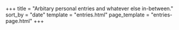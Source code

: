 +++
title = "Arbitary personal entries and whatever else in-between."
sort_by = "date"
template = "entries.html"
page_template = "entries-page.html"
+++
